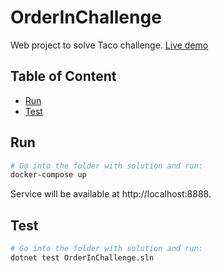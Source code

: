 # OrderInChallenge

Web project to solve Taco challenge.
[Live demo](https://orderin-challenge.herokuapp.com/)

## Table of Content

- [Run](#run)
- [Test](#test)

## Run

```bash
# Go into the folder with solution and run:
docker-compose up
```
Service will be available at http://localhost:8888.

## Test
```bash
# Go into the folder with solution and run:
dotnet test OrderInChallenge.sln
```
